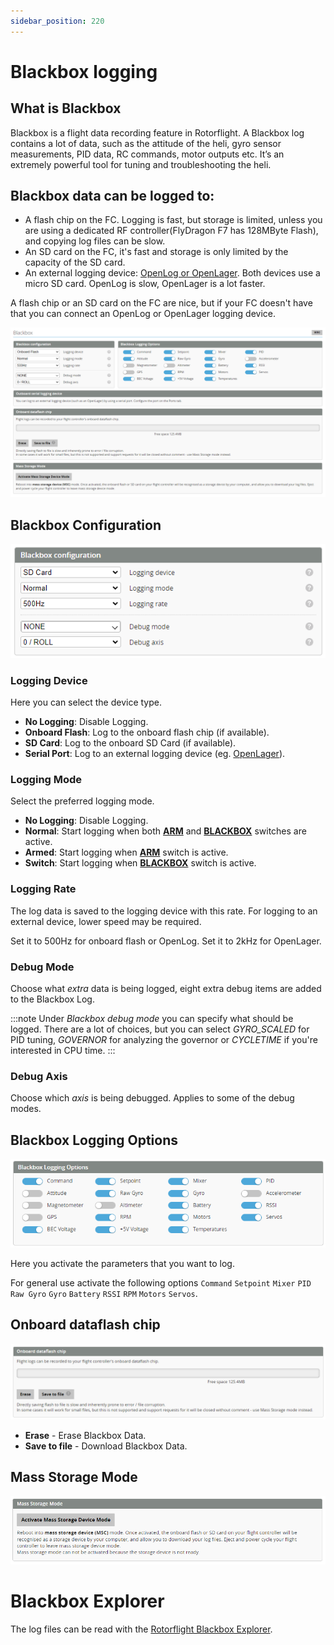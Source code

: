 ```yaml
---
sidebar_position: 220
---
```


# Blackbox logging

## What is Blackbox

Blackbox is a flight data recording feature in Rotorflight. A Blackbox log contains a lot of data, such as the attitude of the heli, gyro sensor measurements, PID data,  RC commands, motor outputs etc. It’s an extremely powerful tool for tuning and troubleshooting the heli.

## Blackbox data can be logged to:

* A flash chip on the FC. Logging is fast, but storage is limited, unless you are using a dedicated RF controller(FlyDragon F7 has 128MByte Flash), and copying log files can be slow.
* An SD card on the FC, it's fast and storage is only limited by the capacity of the SD card.
* An external logging device: [OpenLog or OpenLager](../Tutorial-Walkthroughs/OpenLog-OpenLager.md). Both devices use a micro SD card. OpenLog is slow, OpenLager is a lot faster.
  
A flash chip or an SD card on the FC are nice, but if your FC doesn't have that you can connect an OpenLog or OpenLager logging device.

![Blackbox Tab](./img/blackbox-main.png)

## Blackbox Configuration

![Blackbox Tab](./img/blackbox-config.png)

### Logging Device

Here you can select the device type.

* **No Logging**: Disable Logging.
* **Onboard Flash**: Log to the onboard flash chip (if available).
* **SD Card**: Log to the onboard SD Card (if available).
* **Serial Port**: Log to an external logging device (eg. [OpenLager](../Tutorial-Walkthroughs/OpenLog-OpenLager.md)).

### Logging Mode

Select the preferred logging mode.

* **No Logging**: Disable Logging.
* **Normal**: Start logging when both [**ARM**](./Modes.md#arm) and [**BLACKBOX**](./Modes.md#blackbox) switches are active.
* **Armed**: Start logging when [**ARM**](./Modes.md#arm) switch is active.
* **Switch**: Start logging when [**BLACKBOX**](./Modes.md#blackbox) switch is active.

### Logging Rate

The log data is saved to the logging device with this rate. For logging to an external device, lower speed may be required.

Set it to 500Hz for onboard flash or OpenLog.
Set it to 2kHz for OpenLager.

### Debug Mode

Choose what *extra* data is being logged, eight extra debug items are added to the Blackbox Log.

:::note
Under _Blackbox debug mode_ you can specify what should be logged. There are a lot of choices, but you can select _GYRO_SCALED_ for PID tuning, _GOVERNOR_ for analyzing the governor or _CYCLETIME_ if you're interested in CPU time.
:::

### Debug Axis

Choose which *axis* is being debugged. Applies to some of the debug modes.

## Blackbox Logging Options

![Blackbox Tab](./img/blackbox-options.png)

Here you activate the parameters that you want to log.

For general use activate the following options `Command` `Setpoint` `Mixer` `PID` `Raw Gyro` `Gyro` `Battery` `RSSI` `RPM` `Motors` `Servos`.

## Onboard dataflash chip

![Blackbox Tab](./img/blackbox-save.png)

* **Erase** - Erase Blackbox Data.
* **Save to file** - Download Blackbox Data.

## Mass Storage Mode

![Blackbox Tab](./img/blackbox-mass.png)

# Blackbox Explorer

The log files can be read with the [Rotorflight Blackbox Explorer](https://github.com/rotorflight/rotorflight-blackbox).
